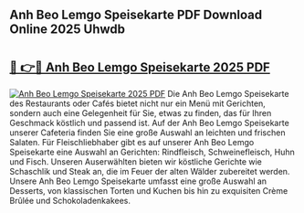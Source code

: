 ## Anh Beo Lemgo Speisekarte PDF Download Online 2025 Uhwdb

# <h2><a href="http://gcbvtc.nevu.top/?p=Anh+Beo+Lemgo+Speisekarte">🔗 👉🔴 Anh Beo Lemgo Speisekarte 2025 PDF</a></h2>

[![Anh Beo Lemgo Speisekarte 2025 PDF](https://i.imgur.com/dBaPXMq.png)](http://gcbvtc.nevu.top/?p=Anh+Beo+Lemgo+Speisekarte)
Die Anh Beo Lemgo Speisekarte des Restaurants oder Cafés bietet nicht nur ein Menü mit Gerichten, sondern auch eine Gelegenheit für Sie, etwas zu finden, das für Ihren Geschmack köstlich und passend ist. Auf der Anh Beo Lemgo Speisekarte unserer Cafeteria finden Sie eine große Auswahl an leichten und frischen Salaten. Für Fleischliebhaber gibt es auf unserer Anh Beo Lemgo Speisekarte eine Auswahl an Gerichten: Rindfleisch, Schweinefleisch, Huhn und Fisch. Unseren Auserwählten bieten wir köstliche Gerichte wie Schaschlik und Steak an, die im Feuer der alten Wälder zubereitet werden. Unsere Anh Beo Lemgo Speisekarte umfasst eine große Auswahl an Desserts, von klassischen Torten und Kuchen bis hin zu exquisiten Crème Brûlée und Schokoladenkakees.

